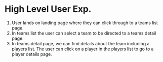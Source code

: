 # High Level User Exp.
1) User lands on landing page where they can click through to a teams list page.
1) In teams list the user can select a team to be directed to a teams detail page.
1) In teams detail page, we can find details about the team including a players list. The user can click on a player in the players list to go to a player details page. 
